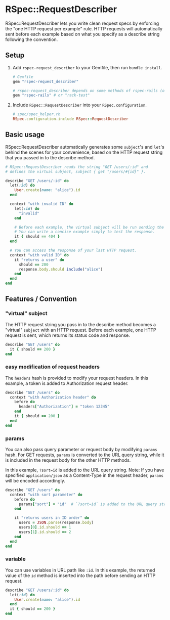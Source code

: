 # RSpec::RequestDescriber
RSpec::RequestDescriber lets you write clean request specs by enforcing the "one HTTP request per example" rule.
HTTP requests will automatically sent before each example based on what you specify as a describe string following the convention.

## Setup

1. Add `rspec-request_describer` to your Gemfile, then run `bundle install`.
    ```ruby
    # Gemfile
    gem "rspec-request_describer"

    # rspec-request_describer depends on some methods of rspec-rails (or rack-test).
    gem "rspec-rails" # or "rack-test"
    ```


2. Include `RSpec::RequestDescriber` into your `RSpec.configuration`.
    ```ruby
    # spec/spec_helper.rb
    RSpec.configuration.include RSpec::RequestDescriber
    ```


## Basic usage
RSpec::RequestDescriber automatically generates some `subject`'s and `let`'s behind the scenes for your convenience, based on the HTTP request string that you passed in to the describe method.

```ruby
# RSpec::RequestDescriber reads the string "GET /users/:id" and
# defines the virtual subject, subject { get "/users/#{id}" }.

describe "GET /users/:id" do
  let(:id) do
    User.create(name: "alice").id
  end

  context "with invalid ID" do
    let(:id) do
      "invalid"
    end

    # Before each example, the virtual subject will be run sending the HTTP request.
    # You can write a concise example simply to test the response.
    it { should == 404 }
  end

  # You can access the response of your last HTTP request.
  context "with valid ID" do
    it "returns a user" do
      should == 200
      response.body.should include("alice")
    end
  end
end
```


## Features / Convention

###  "virtual" subject
The HTTP request string you pass in to the describe method becomes a "virtual" `subject` with an HTTP request. Before each example, one HTTP request is sent, which returns its status code and response.

```ruby
describe "GET /users" do
  it { should == 200 }
end
```

###  easy modification of request headers
The `headers` hash is provided to modify your request headers.
In this example, a token is added to Authorization request header.

```ruby
describe "GET /users" do
  context "with Authorization header" do
    before do
      headers["Authorization"] = "token 12345"
    end
    it { should == 200 }
  end
end
```

### params
You can also pass query parameter or request body by modifying `params` hash.
For GET requests, `params` is converted to the URL query string,
while it is included in the request body for the other HTTP methods.

In this example, `?sort=id` is added to the URL query string.
Note: If you have specified `application/json` as a Content-Type in the request header, `params` will be encoded accordingly.

```ruby
describe "GET /users" do
  context "with sort parameter" do
    before do
      params["sort"] = "id"  # `?sort=id` is added to the URL query string
    end

    it "returns users in ID order" do
      users = JSON.parse(response.body)
      users[0].id.should == 1
      users[1].id.should == 2
    end
  end
end
```

### variable
You can use variables in URL path like `:id`.
In this example, the returned value of the `id` method is inserted into the path before sending an HTTP request.

```ruby
describe "GET /users/:id" do
  let(:id) do
    User.create(name: "alice").id
  end
  it { should == 200 }
end
```
